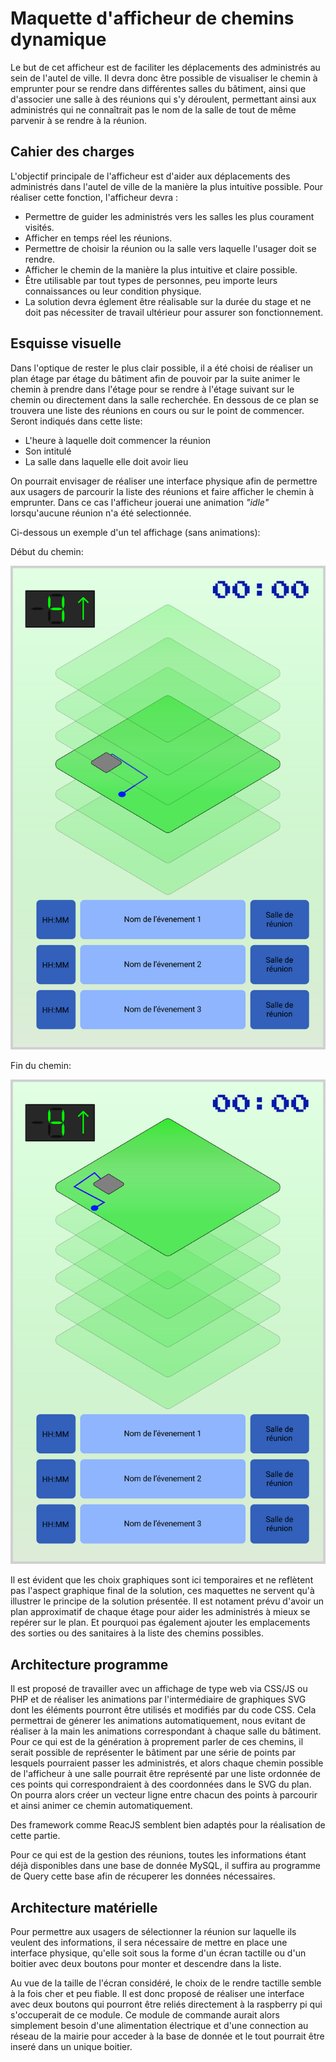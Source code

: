 # Maquette d'afficheur de chemins dynamique
Le but de cet afficheur est de faciliter les déplacements des administrés au sein de l'autel de ville.
Il devra donc être possible de visualiser le chemin à emprunter pour se rendre dans différentes salles du bâtiment, ainsi que d'associer une salle à des réunions qui s'y déroulent, permettant ainsi aux administrés qui ne connaîtrait pas le nom de la salle de tout de même parvenir à se rendre à la réunion.


## Cahier des charges
L'objectif principale de l'afficheur est d'aider aux déplacements des administrés dans l'autel de ville de la manière la plus intuitive possible.
Pour réaliser cette fonction, l'afficheur devra :
* Permettre de guider les administrés vers les salles les plus courament visités.
* Afficher en temps réel les réunions.
* Permettre de choisir la réunion ou la salle vers laquelle l'usager doit se rendre.
* Afficher le chemin de la manière la plus intuitive et claire possible.
* Être utilisable par tout types de personnes, peu importe leurs connaissances ou leur condition physique.
* La solution devra églement être réalisable sur la durée du stage et ne doit pas nécessiter de travail ultérieur pour assurer son fonctionnement.

## Esquisse visuelle
Dans l'optique de rester le plus clair possible, il a été choisi de réaliser un plan étage par étage du bâtiment afin de pouvoir par la suite animer le chemin à prendre dans l'étage pour se rendre à l'étage suivant sur le chemin ou directement dans la salle recherchée.
En dessous de ce plan se trouvera une liste des réunions en cours ou sur le point de commencer. 
Seront indiqués dans cette liste: 
* L'heure à laquelle doit commencer la réunion
* Son intitulé
* La salle dans laquelle elle doit avoir lieu

On pourrait envisager de réaliser une interface physique afin de permettre aux usagers de parcourir la liste des réunions et faire afficher le chemin à emprunter.
Dans ce cas l'afficheur jouerai une animation _"idle"_ lorsqu'aucune réunion n'a été selectionnée.

Ci-dessous un exemple d'un tel affichage (sans animations):

Début du chemin:

![Begin path](./SVGs/debut_path.svg)

Fin du chemin:

![End path](./SVGs/fin_path.svg)

Il est évident que les choix graphiques sont ici temporaires et ne reflètent pas l'aspect graphique final de la solution, ces maquettes ne servent qu'à illustrer le principe de la solution présentée.
Il est notament prévu d'avoir un plan approximatif de chaque étage pour aider les administrés à mieux se repérer sur le plan. Et pourquoi pas également ajouter les emplacements des sorties ou des sanitaires à la liste des chemins possibles.

## Architecture programme
Il est proposé de travailler avec un affichage de type web via CSS/JS ou PHP et de réaliser les animations par l'intermédiaire de graphiques SVG dont les éléments pourront être utilisés et modifiés par du code CSS. Cela permettrai de génerer les animations automatiquement, nous evitant de réaliser à la main les animations correspondant à chaque salle du bâtiment.
Pour ce qui est de la génération à proprement parler de ces chemins, il serait possible de représenter le bâtiment par une série de points par lesquels pourraient passer les administrés, et alors chaque chemin possible de l'afficheur à une salle pourrait être représenté par une liste ordonnée de ces points qui correspondraient à des coordonnées dans le SVG du plan. On pourra alors créer un vecteur ligne entre chacun des points à parcourir et ainsi animer ce chemin automatiquement.

Des framework comme ReacJS semblent bien adaptés pour la réalisation de cette partie.

Pour ce qui est de la gestion des réunions, toutes les informations étant déjà disponibles dans une base de donnée MySQL, il suffira au programme de Query cette base afin de récuperer les données nécessaires.

## Architecture matérielle
Pour permettre aux usagers de sélectionner la réunion sur laquelle ils veulent des informations, il sera nécessaire de mettre en place une interface physique, qu'elle soit sous la forme d'un écran tactille ou d'un boitier avec deux boutons pour monter et descendre dans la liste.

Au vue de la taille de l'écran considéré, le choix de le rendre tactille semble à la fois cher et peu fiable. Il est donc proposé de réaliser une interface avec deux boutons qui pourront être reliés directement à la raspberry pi qui s'occuperait de ce module.
Ce module de commande aurait alors simplement besoin d'une alimentation électrique et d'une connection au réseau de la mairie pour acceder à la base de donnée et le tout pourrait être inseré dans un unique boitier.